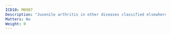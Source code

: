 ```yaml
---
ICD10: M0987
Description: "Juvenile arthritis in other diseases classified elsewhere: Ankle and foot"
Matters: No
Weight: 0
---
```


